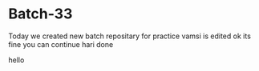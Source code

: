 # Batch-33
Today we created new batch repositary for practice
vamsi is edited
ok its fine
you can continue
hari done 


hello 
